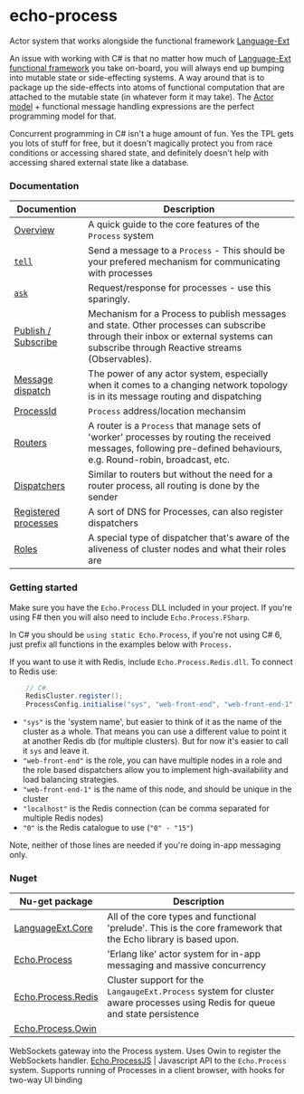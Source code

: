 # echo-process
Actor system that works alongside the functional framework [Language-Ext](https://github.com/louthy/language-ext)

An issue with working with C# is that no matter how much of [Language-Ext functional framework](https://github.com/louthy/language-ext) you take on-board, you will always end up bumping into mutable state or side-effecting systems.  A way around that is to package up the side-effects into atoms of functional computation that are attached to the mutable state (in whatever form it may take).  The [Actor model](https://en.wikipedia.org/wiki/Actor_model) + functional message handling expressions are the perfect programming model for that.  

Concurrent programming in C# isn't a huge amount of fun.  Yes the TPL gets you lots of stuff for free, but it doesn't magically protect you from race conditions or accessing shared state, and definitely doesn't help with accessing shared external state like a database.

### Documentation

Documention | Description
------------|------------
[Overview](https://github.com/louthy/echo-process/wiki/Process-system) | A quick guide to the core features of the `Process` system
[`tell`](https://github.com/louthy/echo-process/wiki/Tell) | Send a message to a `Process` - This should be your prefered mechanism for communicating with processes
[`ask`](https://github.com/louthy/echo-process/wiki/Ask) | Request/response for processes - use this sparingly.
[Publish / Subscribe](https://github.com/louthy/echo-process/wiki/Publish) | Mechanism for a Process to publish messages and state.  Other processes can subscribe through their inbox or external systems can subscribe through Reactive streams (Observables).
[Message dispatch](https://github.com/louthy/echo-process/wiki/Process-system-message-dispatch) | The power of any actor system, especially when it comes to a changing network topology is in its message routing and dispatching
[ProcessId](https://github.com/louthy/echo-process/wiki/ProcessId) |  `Process` address/location mechansim
[Routers](https://github.com/louthy/echo-process/wiki/Routers) | A router is a `Process`  that manage sets of 'worker' processes by routing the received messages, following pre-defined behaviours, e.g. Round-robin, broadcast, etc.
[Dispatchers](https://github.com/louthy/echo-process/wiki/Dispatchers) | Similar to routers but without the need for a router process, all routing is done by the sender
[Registered processes](https://github.com/echo-process/language-ext/wiki/Registered-processes) | A sort of DNS for Processes, can also register dispatchers
[Roles](https://github.com/louthy/echo-process/wiki/Roles) | A special type of dispatcher that's aware of the aliveness of cluster nodes and what their roles are

### Getting started

Make sure you have the `Echo.Process` DLL included in your project.  If you're using F# then you will also need to include `Echo.Process.FSharp`.

In C# you should be `using static Echo.Process`, if you're not using C# 6, just prefix all functions in the examples below with `Process.`

If you want to use it with Redis, include `Echo.Process.Redis.dll`.  To connect to Redis use:

```C#
    // C#
    RedisCluster.register();
    ProcessConfig.initialise("sys", "web-front-end", "web-front-end-1", "localhost", "0");
```
* `"sys"` is the 'system name', but easier to think of it as the name of the cluster as a whole.  That means you can use a different value to point it at another Redis db (for multiple clusters).  But for now it's easier to call it `sys` and leave it.
* `"web-front-end"` is the role, you can have multiple nodes in a role and the role based dispatchers allow you to implement high-availability and load balancing strategies.
* `"web-front-end-1"` is the name of this node, and should be unique in the cluster
* `"localhost"` is the Redis connection (can be comma separated for multiple Redis nodes)
* `"0"` is the Redis catalogue to use (`"0" - "15"`)

Note, neither of those lines are needed if you're doing in-app messaging only.

### Nuget

Nu-get package | Description
---------------|-------------
[LanguageExt.Core](https://www.nuget.org/packages/LanguageExt.Core) | All of the core types and functional 'prelude'.  This is the core framework that the Echo library is based upon.
[Echo.Process](https://www.nuget.org/packages/Echo.Process) | 'Erlang like' actor system for in-app messaging and massive concurrency
[Echo.Process.Redis](https://www.nuget.org/packages/Echo.Process.Redis) | Cluster support for the `LangaugeExt.Process` system for cluster aware processes using Redis for queue and state persistence
[Echo.Process.Owin](https://www.nuget.org/packages/Echo.Process.Owin) | 
WebSockets gateway into the Process system.  Uses Owin to register the WebSockets handler.
[Echo.ProcessJS](https://www.nuget.org/packages/Echo.ProcessJS) | Javascript API to the `Echo.Process` system.  Supports running of Processes in a client browser, with hooks for two-way UI binding
